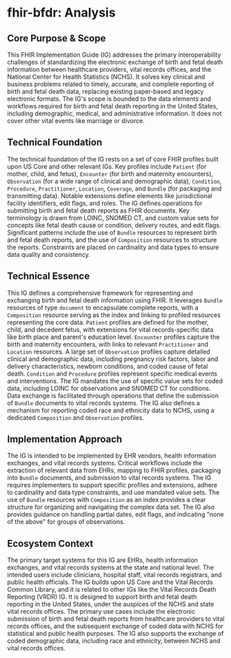 # fhir-bfdr: Analysis

## Core Purpose & Scope

This FHIR Implementation Guide (IG) addresses the primary interoperability challenges of standardizing the electronic exchange of birth and fetal death information between healthcare providers, vital records offices, and the National Center for Health Statistics (NCHS). It solves key clinical and business problems related to timely, accurate, and complete reporting of birth and fetal death data, replacing existing paper-based and legacy electronic formats. The IG's scope is bounded to the data elements and workflows required for birth and fetal death reporting in the United States, including demographic, medical, and administrative information. It does not cover other vital events like marriage or divorce.

## Technical Foundation

The technical foundation of the IG rests on a set of core FHIR profiles built upon US Core and other relevant IGs. Key profiles include `Patient` (for mother, child, and fetus), `Encounter` (for birth and maternity encounters), `Observation` (for a wide range of clinical and demographic data), `Condition`, `Procedure`, `Practitioner`, `Location`, `Coverage`, and `Bundle` (for packaging and transmitting data). Notable extensions define elements like jurisdictional facility identifiers, edit flags, and roles. The IG defines operations for submitting birth and fetal death reports as FHIR documents. Key terminology is drawn from LOINC, SNOMED CT, and custom value sets for concepts like fetal death cause or condition, delivery routes, and edit flags. Significant patterns include the use of `Bundle` resources to represent birth and fetal death reports, and the use of `Composition` resources to structure the reports. Constraints are placed on cardinality and data types to ensure data quality and consistency.

## Technical Essence

This IG defines a comprehensive framework for representing and exchanging birth and fetal death information using FHIR. It leverages `Bundle` resources of type `document` to encapsulate complete reports, with a `Composition` resource serving as the index and linking to profiled resources representing the core data. `Patient` profiles are defined for the mother, child, and decedent fetus, with extensions for vital records-specific data like birth place and parent's education level. `Encounter` profiles capture the birth and maternity encounters, with links to relevant `Practitioner` and `Location` resources. A large set of `Observation` profiles capture detailed clinical and demographic data, including pregnancy risk factors, labor and delivery characteristics, newborn conditions, and coded cause of fetal death. `Condition` and `Procedure` profiles represent specific medical events and interventions. The IG mandates the use of specific value sets for coded data, including LOINC for observations and SNOMED CT for conditions. Data exchange is facilitated through operations that define the submission of `Bundle` documents to vital records systems. The IG also defines a mechanism for reporting coded race and ethnicity data to NCHS, using a dedicated `Composition` and `Observation` profiles.

## Implementation Approach

The IG is intended to be implemented by EHR vendors, health information exchanges, and vital records systems. Critical workflows include the extraction of relevant data from EHRs, mapping to FHIR profiles, packaging into `Bundle` documents, and submission to vital records systems. The IG requires implementers to support specific profiles and extensions, adhere to cardinality and data type constraints, and use mandated value sets. The use of `Bundle` resources with `Composition` as an index provides a clear structure for organizing and navigating the complex data set. The IG also provides guidance on handling partial dates, edit flags, and indicating "none of the above" for groups of observations.

## Ecosystem Context

The primary target systems for this IG are EHRs, health information exchanges, and vital records systems at the state and national level. The intended users include clinicians, hospital staff, vital records registrars, and public health officials. The IG builds upon US Core and the Vital Records Common Library, and it is related to other IGs like the Vital Records Death Reporting (VRDR) IG. It is designed to support birth and fetal death reporting in the United States, under the auspices of the NCHS and state vital records offices. The primary use cases include the electronic submission of birth and fetal death reports from healthcare providers to vital records offices, and the subsequent exchange of coded data with NCHS for statistical and public health purposes. The IG also supports the exchange of coded demographic data, including race and ethnicity, between NCHS and vital records offices.
